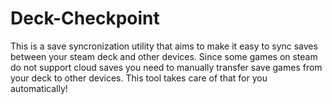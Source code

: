 # Deck-Checkpoint
This is a save syncronization utility that aims to make it easy to sync saves between your steam deck and other devices.
Since some games on steam do not support cloud saves you need to manually transfer save games from
your deck to other devices. This tool takes care of that for you automatically!
